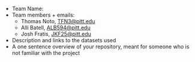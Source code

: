 - Team Name:
- Team members + emails:
  * Thomas Noto, TFN3@pitt.edu
  * Alli Batell, ALB594@pitt.edu
  * Josh Fratis, JKF25@pitt.edu
- Description and links to the datasets used
- A one sentence overview of your repository, meant for someone who is not familiar with the project
